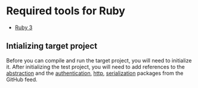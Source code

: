 # Required tools for Ruby

- [Ruby 3](https://www.ruby-lang.org/en/downloads/)

## Intializing target project

Before you can compile and run the target project, you will need to initialize it. After initializing the test project, you will need to add references to the [abstraction](../abstractions/ruby/microsoft_kiota_abstractions) and the [authentication](../authentication/ruby/azure), [http](../http/ruby/nethttp/microsoft_kiota_nethttp), [serialization](../serialization/ruby/json/microsoft_kiota_serialization) packages from the GitHub feed.
